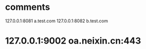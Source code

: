 # comments

127.0.0.1:8081   a.test.com
127.0.0.1:8082   b.test.com
# 127.0.0.1:9002   oa.neixin.cn:443